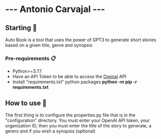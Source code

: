 # --- Antonio Carvajal ---

## Starting 🚀

Auto Book is a tool that uses the power of GPT3 to generate short stories based on a given title, genre and synopsis

### Pre-requirements 📋
- Python>=3.7.1
- Have an API Token to be able to access the [Openai](https://openai.com/) API
- Install "requirements.txt" python packages **python -m pip -r requirements.txt**
## How to use 📖

The first thing is to configure the properties.py file that is in the "configuration" directory. You must enter your OpenAI API token, your organization ID, then you must enter the title of the story to generate, a gerero and if you wish a synopsis (optional)
